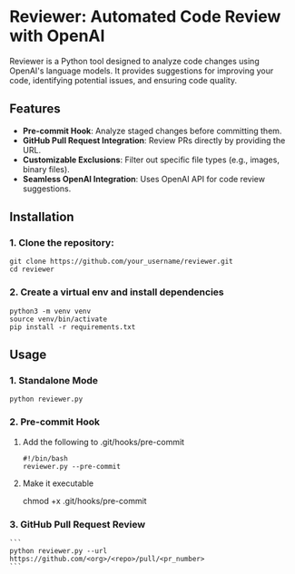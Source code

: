 # Reviewer: Automated Code Review with OpenAI

Reviewer is a Python tool designed to analyze code changes using OpenAI's language models. 
It provides suggestions for improving your code, identifying potential issues, and ensuring code quality.

## Features

- **Pre-commit Hook**: Analyze staged changes before committing them.
- **GitHub Pull Request Integration**: Review PRs directly by providing the URL.
- **Customizable Exclusions**: Filter out specific file types (e.g., images, binary files).
- **Seamless OpenAI Integration**: Uses OpenAI API for code review suggestions.

## Installation

### 1. Clone the repository:

   ```
   git clone https://github.com/your_username/reviewer.git
   cd reviewer
   ```

### 2. Create a virtual env and install dependencies

    python3 -m venv venv
    source venv/bin/activate
    pip install -r requirements.txt

## Usage

### 1. Standalone Mode

    python reviewer.py

### 2. Pre-commit Hook

1. Add the following to .git/hooks/pre-commit

    ```
    #!/bin/bash
    reviewer.py --pre-commit
    ```

2. Make it executable

    chmod +x .git/hooks/pre-commit

    
### 3. GitHub Pull Request Review

    ```
    python reviewer.py --url https://github.com/<org>/<repo>/pull/<pr_number>
    ```

    
